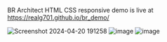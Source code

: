 BR Architect HTML CSS responsive demo is live at https://realg701.github.io/br_demo/


![Screenshot 2024-04-20 191258](https://github.com/realg701/br-temp/assets/125727302/5a524f3c-6d0d-4601-897b-cc66072d6bdd)
![image](https://github.com/realg701/br-temp/assets/125727302/a0a8c853-e9af-40b3-a03f-e94de48ec0e2)
![image](https://github.com/realg701/br-temp/assets/125727302/8d4233c8-0f8d-4022-a0f1-e7e9387f5387)

